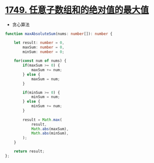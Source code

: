 
# [1749. 任意子数组和的绝对值的最大值](https://leetcode-cn.com/problems/maximum-absolute-sum-of-any-subarray/)

- 贪心算法

```typescript
function maxAbsoluteSum(nums: number[]): number {

    let result: number = 0,
        maxSum: number = 0,
        minSum: number = 0;
    
    for(const num of nums) {
        if(maxSum >= 0) {
            maxSum += num;
        } else {
            maxSum = num;
        }

        if(minSum >= 0) {
            minSum = num;
        } else {
            minSum += num;
        }
        
        result = Math.max(
            result,
            Math.abs(maxSum),
            Math.abs(minSum),
        );
    }

    return result;
};
```
